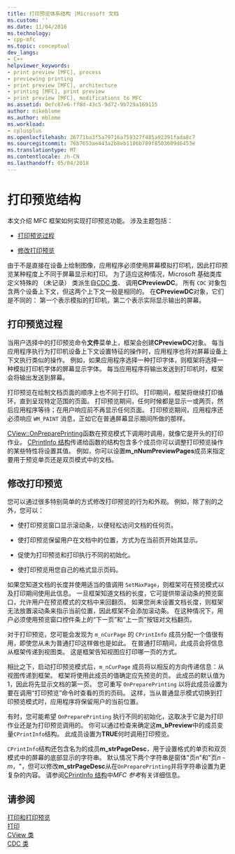 ```yaml
---
title: 打印预览体系结构 |Microsoft 文档
ms.custom: ''
ms.date: 11/04/2016
ms.technology:
- cpp-mfc
ms.topic: conceptual
dev_langs:
- C++
helpviewer_keywords:
- print preview [MFC], process
- previewing printing
- print preview [MFC], architecture
- printing [MFC], print preview
- print preview [MFC], modifications to MFC
ms.assetid: 0efc87e6-ff8d-43c5-9d72-9b729a169115
author: mikeblome
ms.author: mblome
ms.workload:
- cplusplus
ms.openlocfilehash: 26771ba3f5a79716a759327f485a92391fada8c7
ms.sourcegitcommit: 76b7653ae443a2b8eb1186b789f8503609d6453e
ms.translationtype: MT
ms.contentlocale: zh-CN
ms.lasthandoff: 05/04/2018
---
```

# <a name="print-preview-architecture"></a>打印预览结构
本文介绍 MFC 框架如何实现打印预览功能。 涉及主题包括：  
  
-   [打印预览过程](#_core_the_print_preview_process)  
  
-   [修改打印预览](#_core_modifying_print_preview)  
  
 由于不是直接在设备上绘制图像，应用程序必须使用屏幕模拟打印机，因此打印预览某种程度上不同于屏幕显示和打印。 为了适应这种情况，Microsoft 基础类库定义特殊的 （未记录） 类派生自[CDC 类](../mfc/reference/cdc-class.md)、 调用**CPreviewDC**。 所有 `CDC` 对象包含两个设备上下文，但这两个上下文一般是相同的。 在**CPreviewDC**对象，它们是不同的： 第一个表示模拟的打印机，第二个表示实际显示输出的屏幕。  
  
##  <a name="_core_the_print_preview_process"></a> 打印预览过程  
 当用户选择中的打印预览命令**文件**菜单上，框架会创建**CPreviewDC**对象。 每当应用程序执行为打印机设备上下文设置特征的操作时，应用程序也将对屏幕设备上下文执行类似的操作。 例如，如果应用程序选择一种打印字体，则框架将选择一种模拟打印机字体的屏幕显示字体。 每当应用程序将输出发送到打印机时，框架会将输出发送到屏幕。  
  
 打印预览在绘制文档页面的顺序上也不同于打印。 打印期间，框架将继续打印循环，直到呈现特定范围的页面。 打印预览期间，任何时候都是显示一或两页，然后应用程序等待；在用户响应前不再显示任何页面。 打印预览期间，应用程序还必须响应 `WM_PAINT` 消息，正如它在普通屏幕显示期间所做的那样。  
  
 [CView::OnPreparePrinting](../mfc/reference/cview-class.md#onprepareprinting)函数在预览模式下调用时调用，就像它是开头的打印作业。 [CPrintInfo 结构](../mfc/reference/cprintinfo-structure.md)传递给函数的结构包含多个成员你可以调整打印预览操作的某些特性将设置其值。 例如，你可以设置**m_nNumPreviewPages**成员来指定要用于预览单页还是双页模式中的文档。  
  
##  <a name="_core_modifying_print_preview"></a> 修改打印预览  
 您可以通过很多特别简单的方式修改打印预览的行为和外观。 例如，除了别的之外，您可以：  
  
-   使打印预览窗口显示滚动条，以便轻松访问文档的任何页。  
  
-   使打印预览保留用户在文档中的位置，方式为在当前页开始其显示。  
  
-   促使为打印预览和打印执行不同的初始化。  
  
-   使打印预览用您自己的格式显示页码。  
  
 如果您知道文档的长度并使用适当的值调用 `SetMaxPage`，则框架可在预览模式以及打印期间使用此信息。 一旦框架知道文档的长度，它可提供带滚动条的预览窗口，允许用户在预览模式的文档中来回翻页。 如果您尚未设置文档长度，则框架无法放置滚动条来指示当前位置，因此框架不会添加滚动条。 在这种情况下，用户必须使用预览窗口控件条上的“下一页”和“上一页”按钮对文档翻页。  
  
 对于打印预览，您可能会发现为 `m_nCurPage` 的 `CPrintInfo` 成员分配一个值很有用，即使您从未为普通打印这样做也是如此。 在普通打印期间，此成员会将信息从框架传递到视图类。 这是框架告知视图应打印哪一页的方式。  
  
 相比之下，启动打印预览模式后，`m_nCurPage` 成员将以相反的方向传递信息：从视图传递到框架。 框架将使用此成员的值确定应先预览的页。 此成员的默认值为 1，因此将先显示文档的第一页。 您可重写 `OnPreparePrinting` 以将此成员设置为要在调用“打印预览”命令时查看的页的页码。 这样，当从普通显示模式切换到打印预览模式时，应用程序将保留用户的当前位置。  
  
 有时，您可能希望 `OnPreparePrinting` 执行不同的初始化，这取决于它是为打印作业还是为打印预览调用的。 你可以通过检查来确定这**m_bPreview**中的成员变量`CPrintInfo`结构。 此成员设置为**TRUE**何时调用打印预览。  
  
 `CPrintInfo`结构还包含名为的成员**m_strPageDesc**，用于设置格式的单页和双页模式中的屏幕的底部显示的字符串。 默认情况下两个字符串是窗体"页*n*"和"页*n* - *m*，"，但可以修改**m_strPageDesc**从在`OnPreparePrinting`并将字符串设置为更复杂的内容。 请参阅[CPrintInfo 结构](../mfc/reference/cprintinfo-structure.md)中*MFC 参考*有关详细信息。  
  
## <a name="see-also"></a>请参阅  
 [打印和打印预览](../mfc/printing-and-print-preview.md)   
 [打印](../mfc/printing.md)   
 [CView 类](../mfc/reference/cview-class.md)   
 [CDC 类](../mfc/reference/cdc-class.md)
